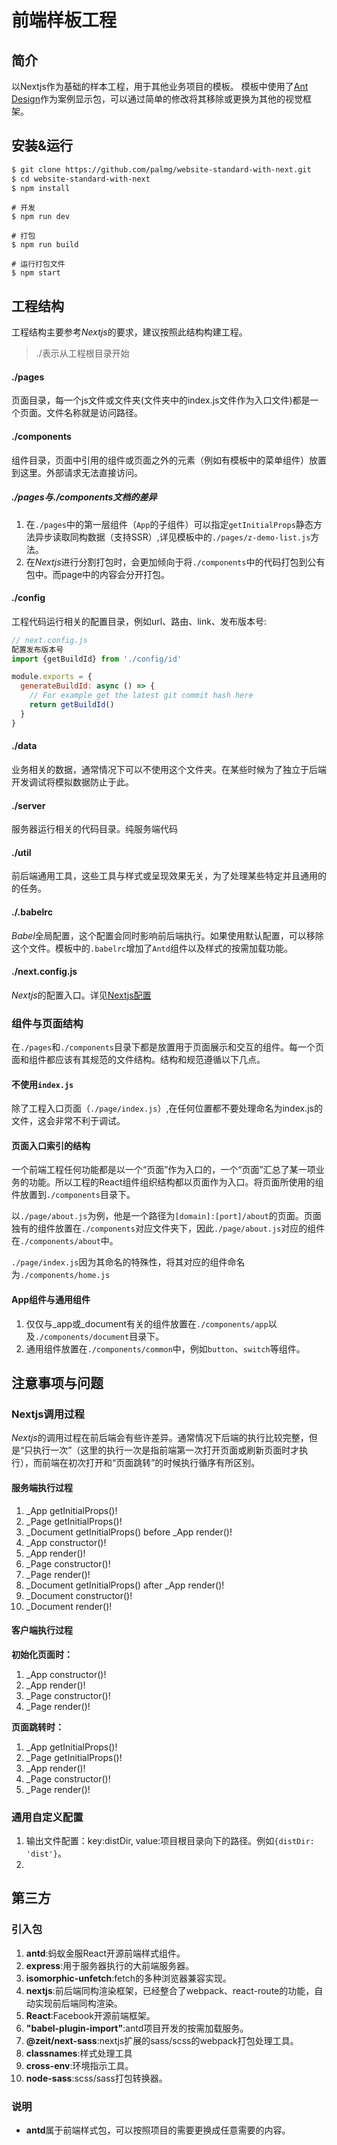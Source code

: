 # 前端样板工程

## 简介
以Nextjs作为基础的样本工程，用于其他业务项目的模板。
模板中使用了[Ant Design](https://ant.design/)作为案例显示包，可以通过简单的修改将其移除或更换为其他的视觉框架。

## 安装&运行
```bash
$ git clone https://github.com/palmg/website-standard-with-next.git
$ cd website-standard-with-next
$ npm install
```
```shell
# 开发
$ npm run dev

# 打包
$ npm run build

# 运行打包文件
$ npm start
```


## 工程结构
工程结构主要参考*Nextjs*的要求，建议按照此结构构建工程。
> ./表示从工程根目录开始
#### ./pages
页面目录，每一个js文件或文件夹(文件夹中的index.js文件作为入口文件)都是一个页面。文件名称就是访问路径。

#### ./components
组件目录，页面中引用的组件或页面之外的元素（例如有模板中的菜单组件）放置到这里。外部请求无法直接访问。

##### ./pages与./components文档的差异
1. 在`./pages`中的第一层组件（`App`的子组件）可以指定`getInitialProps`静态方法异步读取同构数据（支持SSR）,详见模板中的`./pages/z-demo-list.js`方法。
2. 在*Nextjs*进行分割打包时，会更加倾向于将`./components`中的代码打包到公有包中。而page中的内容会分开打包。

#### ./config
工程代码运行相关的配置目录，例如url、路由、link、发布版本号:
```javascript 1.8
// next.config.js
配置发布版本号
import {getBuildId} from './config/id'

module.exports = {
  generateBuildId: async () => {
    // For example get the latest git commit hash here
    return getBuildId()
  }
}
```

#### ./data 
业务相关的数据，通常情况下可以不使用这个文件夹。在某些时候为了独立于后端开发调试将模拟数据防止于此。

#### ./server
服务器运行相关的代码目录。纯服务端代码

#### ./util
前后端通用工具，这些工具与样式或呈现效果无关，为了处理某些特定并且通用的的任务。

#### ./.babelrc
*Babel*全局配置，这个配置会同时影响前后端执行。如果使用默认配置，可以移除这个文件。模板中的`.babelrc`增加了`Antd`组件以及样式的按需加载功能。

#### ./next.config.js
*Nextjs*的配置入口。详见[Nextjs配置](#nextjsConfig)

### 组件与页面结构
在`./pages`和`./components`目录下都是放置用于页面展示和交互的组件。每一个页面和组件都应该有其规范的文件结构。结构和规范遵循以下几点。

#### 不使用`index.js`
除了工程入口页面（`./page/index.js`）,在任何位置都不要处理命名为index.js的文件，这会非常不利于调试。

#### 页面入口索引的结构
一个前端工程任何功能都是以一个“页面”作为入口的，一个“页面”汇总了某一项业务的功能。所以工程的React组件组织结构都以页面作为入口。将页面所使用的组件放置到`./components`目录下。

以`./page/about.js`为例，他是一个路径为`[domain]:[port]/about`的页面。页面独有的组件放置在`./components`对应文件夹下，因此`./page/about.js`对应的组件在`./components/about`中。

`./page/index.js`因为其命名的特殊性，将其对应的组件命名为`./components/home.js`

#### App组件与通用组件
1. 仅仅与_app或_document有关的组件放置在`./components/app`以及`./components/document`目录下。
1. 通用组件放置在`./components/common`中，例如`button`、`switch`等组件。

## 注意事项与问题
### Nextjs调用过程
*Nextjs*的调用过程在前后端会有些许差异。通常情况下后端的执行比较完整，但是“只执行一次”（这里的执行一次是指前端第一次打开页面或刷新页面时才执行），而前端在初次打开和“页面跳转”的时候执行循序有所区别。

#### 服务端执行过程
1.  _App getInitialProps()!
1.  _Page getInitialProps()!
1.  _Document getInitialProps() before _App render()!
1.  _App constructor()!
1.  _App render()!
1.  _Page constructor()!
1.  _Page render()!
1.  _Document getInitialProps() after _App render()!
1.  _Document constructor()!
1.  _Document render()!

#### 客户端执行过程
**初始化页面时：**
1.  _App constructor()!
1.  _App render()!
1.  _Page constructor()!
1.  _Page render()!

**页面跳转时：**
1.  _App getInitialProps()!
1.  _Page getInitialProps()!
1.  _App render()!
1.  _Page constructor()!
1.  _Page render()!

### 通用自定义配置
1. 输出文件配置：key:distDir, value:项目根目录向下的路径。例如`{distDir: 'dist'}`。
2. 
## 第三方
### 引入包
1. **antd**:蚂蚁金服React开源前端样式组件。
1. **express**:用于服务器执行的大前端服务器。
1. **isomorphic-unfetch**:fetch的多种浏览器兼容实现。
1. **nextjs**:前后端同构渲染框架，已经整合了webpack、react-route的功能，自动实现前后端同构渲染。
1. **React**:Facebook开源前端框架。
1. **"babel-plugin-import"**:antd项目开发的按需加载服务。
1. **@zeit/next-sass**:nextjs扩展的sass/scss的webpack打包处理工具。
1. **classnames**:样式处理工具
1. **cross-env**:环境指示工具。
1. **node-sass**:scss/sass打包转换器。

### 说明
* **antd**属于前端样式包，可以按照项目的需要更换成任意需要的内容。